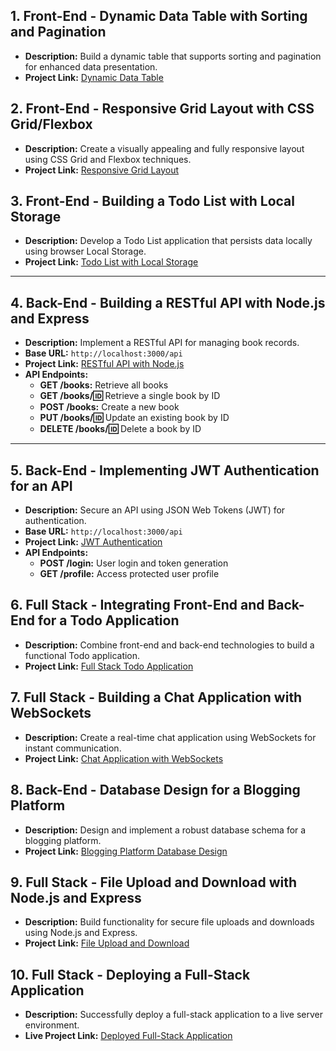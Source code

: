 ## **1\. Front-End \- Dynamic Data Table with Sorting and Pagination**

* **Description:** Build a dynamic table that supports sorting and pagination for enhanced data presentation.  
* **Project Link:** [Dynamic Data Table](https://github.com/callistus406/codding-tasks/tree/master/dynamic_table)

## **2\. Front-End \- Responsive Grid Layout with CSS Grid/Flexbox**

* **Description:** Create a visually appealing and fully responsive layout using CSS Grid and Flexbox techniques.  
* **Project Link:** [Responsive Grid Layout](https://github.com/callistus406/codding-tasks/tree/master/grid_layout)

## **3\. Front-End \- Building a Todo List with Local Storage**

* **Description:** Develop a Todo List application that persists data locally using browser Local Storage.  
* **Project Link:** [Todo List with Local Storage](https://github.com/callistus406/codding-tasks/tree/master/todo_localstorage)

---

##  **4\. Back-End \- Building a RESTful API with Node.js and Express**

* **Description:** Implement a RESTful API for managing book records.  
* **Base URL:** `http://localhost:3000/api`  
* **Project Link:** [RESTful API with Node.js](https://github.com/callistus406/codding-tasks/tree/master/book_mgt)  
* **API Endpoints:**  
  * **GET /books:** Retrieve all books  
  * **GET /books/:id:** Retrieve a single book by ID  
  * **POST /books:** Create a new book  
  * **PUT /books/:id:** Update an existing book by ID  
  * **DELETE /books/:id:** Delete a book by ID

---

## **5\. Back-End \- Implementing JWT Authentication for an API**

* **Description:** Secure an API using JSON Web Tokens (JWT) for authentication.  
* **Base URL:** `http://localhost:3000/api`  
* **Project Link:** [JWT Authentication](https://github.com/callistus406/codding-tasks/tree/master/auth_task)  
* **API Endpoints:**  
  * **POST /login:** User login and token generation  
  * **GET /profile:** Access protected user profile

## **6\. Full Stack \- Integrating Front-End and Back-End for a Todo Application**

* **Description:** Combine front-end and back-end technologies to build a functional Todo application.  
* **Project Link:** [Full Stack Todo Application](https://github.com/callistus406/codding-tasks/tree/master/todo_app)

##  **7\. Full Stack \- Building a Chat Application with WebSockets**

* **Description:** Create a real-time chat application using WebSockets for instant communication.  
* **Project Link:** [Chat Application with WebSockets](https://github.com/callistus406/codding-tasks/tree/master/websocket_task)

## **8\. Back-End \- Database Design for a Blogging Platform**

* **Description:** Design and implement a robust database schema for a blogging platform.  
* **Project Link:** [Blogging Platform Database Design](https://github.com/callistus406/codding-tasks/tree/master/blog_task)

##  **9\. Full Stack \- File Upload and Download with Node.js and Express**

* **Description:** Build functionality for secure file uploads and downloads using Node.js and Express.  
* **Project Link:** [File Upload and Download](https://github.com/callistus406/codding-tasks/tree/master/file_mgt)

##  **10\. Full Stack \- Deploying a Full-Stack Application**

* **Description:** Successfully deploy a full-stack application to a live server environment.  
* **Live Project Link:** [Deployed Full-Stack Application](https://task.callydev.com/)

